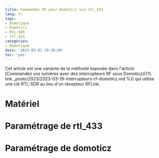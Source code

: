 ```yaml
---
title: Commandes RF pour Domoticz via rtl_433
lang: fr
tags:
- Domotique
- Domoticz
- RTL-SDR
- rtl_433
categories:
- Domotique
date: '2023-05-01 19:30:00'
toc: 'yes'
---
```


Cet article est une variante de la méthode exposée dans l'article [Commandez vos lumières avec des interrupteurs RF sous Domoticz]({% link _posts/2023/2023-03-19-interrupteurs-rf-domoticz.md %})  qui utilise une clé RTL-SDR au lieu d'un récepteur RFLink.

# Matériel

# Paramétrage de rtl_433

# Paramétrage de domoticz
